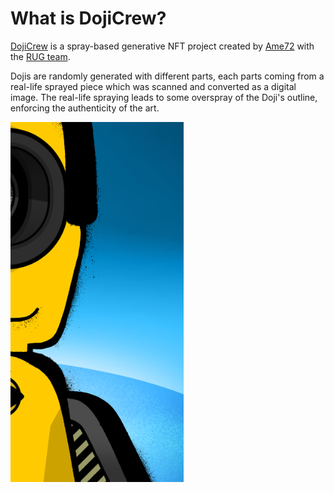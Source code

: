 # What is DojiCrew?

[DojiCrew](https://dojicrew.com/#about) is a spray-based generative NFT project created by [Ame72](https://www.ame72.com) with the [RUG team](https://rug.tech). 

Dojis are randomly generated with different parts, each parts coming from a real-life sprayed piece which was scanned and converted as a digital image. The real-life spraying leads to some overspray of the Doji's outline, enforcing the authenticity of the art.

![Example of the outline overspray on a Doji](<../.gitbook/assets/image (5).png>)
